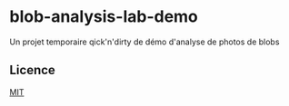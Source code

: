 # blob-analysis-lab-demo
Un projet temporaire qick'n'dirty de démo d'analyse de photos de blobs

## Licence
[MIT](LICENSE.md)